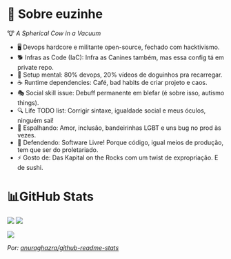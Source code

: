 # 💫 Sobre euzinhe
🐮 *A Spherical Cow in a Vacuum*

- 🖥️ Devops hardcore e militante open-source, fechado com hacktivismo.
- 🐕 Infras as Code (IaC): Infra as Canines também, mas essa config tá em private repo.
- 🧠 Setup mental: 80% devops, 20% vídeos de doguinhos pra recarregar.
- ☕ Runtime dependencies: Café, bad habits de criar projeto e caos.
- 🎭 Social skill issue: Debuff permanente em blefar (é sobre isso, autismo things).
- 🔍 Life TODO list: Corrigir sintaxe, igualdade social e meus óculos, ninguém sai!
- 🌈 Espalhando: Amor, inclusão, bandeirinhas LGBT e uns bug no prod às vezes.
- 🎯 Defendendo: Software Livre! Porque código, igual meios de produção, tem que ser do proletariado.
- ⚡ Gosto de: Das Kapital on the Rocks com um twist de expropriação. E de sushi.

# 📊GitHub Stats

![](https://github-readme-stats.vercel.app/api?username=Vndmtrx&theme=transparent&hide_border=true&include_all_commits=false&count_private=false&rank_icon=github&locale=pt-br) ![](https://github-readme-stats.vercel.app/api/top-langs/?username=Vndmtrx&theme=transparent&hide_border=true&include_all_commits=false&count_private=false&layout=compact&hide=pascal,apacheconf&locale=pt-br)<br/>

![](https://github-readme-streak-stats.herokuapp.com/?user=Vndmtrx&theme=transparent&hide_border=true&locale=pt-br&card_width=600)<br/>

*Por: [anuraghazra/github-readme-stats](https://github.com/anuraghazra/github-readme-stats)*
